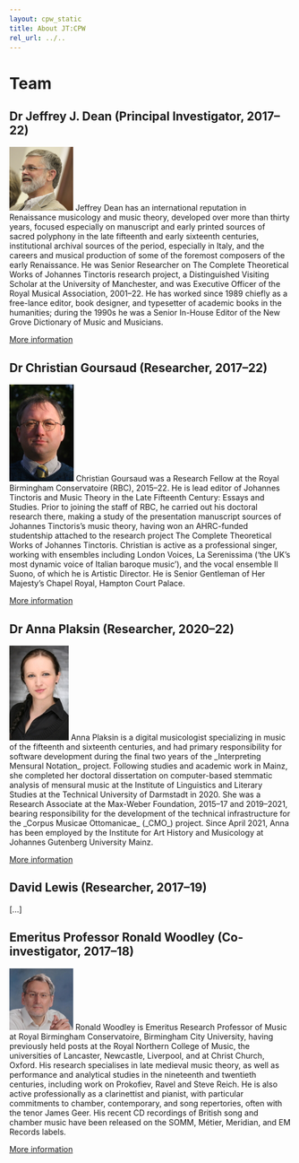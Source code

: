 ```yaml
---
layout: cpw_static
title: About JT:CPW
rel_url: ../..
---
```


# Team

## Dr Jeffrey J. Dean (Principal Investigator, 2017–22)

<img src="../../Images/JJD-head_small.png" alt="JJD" class="float-left img-thumbnail mr-2">
Jeffrey Dean has an international reputation in Renaissance musicology and music theory, developed over more than thirty years, focused especially on manuscript and early printed sources of sacred polyphony in the late fifteenth and early sixteenth centuries, institutional archival sources of the period, especially in Italy, and the careers and musical production of some of the foremost composers of the early Renaissance. He was Senior Researcher on The Complete Theoretical Works of Johannes Tinctoris research project, a Distinguished Visiting Scholar at the University of Manchester, and was Executive Officer of the Royal Musical Association, 2001–22. He has worked since 1989 chiefly as a free-lance editor, book designer, and typesetter of academic books in the humanities; during the 1990s he was a Senior In-House Editor of the New Grove Dictionary of Music and Musicians.

[More information](http://stingrayoffice.com/)

## Dr Christian Goursaud (Researcher, 2017–22)

<img src="../../Images/CG.jpg" alt="CG" class="float-left img-thumbnail mr-2">
Christian Goursaud was a Research Fellow at the Royal Birmingham Conservatoire (RBC), 2015–22. He is lead editor of Johannes Tinctoris and Music Theory in the Late Fifteenth Century: Essays and Studies. Prior to joining the staff of RBC, he carried out his doctoral research there, making a study of the presentation manuscript sources of Johannes Tinctoris’s music theory, having won an AHRC-funded studentship attached to the research project The Complete Theoretical Works of Johannes Tinctoris. Christian is active as a professional singer, working with ensembles including London Voices, La Serenissima (‘the UK’s most dynamic voice of Italian baroque music’), and the vocal ensemble Il Suono, of which he is Artistic Director. He is Senior Gentleman of Her Majesty’s Chapel Royal, Hampton Court Palace.

[More information](https://www.christiangoursaud.co.uk/)

## Dr Anna Plaksin (Researcher, 2020–22)

<img src="../../Images/AP.jpg" alt="AP" class="float-left img-thumbnail mr-2">
Anna Plaksin is a digital musicologist specializing in music of the fifteenth and sixteenth centuries, and had primary responsibility for software development during the final two years of the _Interpreting Mensural Notation_ project. Following studies and academic work in Mainz, she completed her doctoral dissertation on computer-based stemmatic analysis of mensural music at the Institute of Linguistics and Literary Studies at the Technical University of Darmstadt in 2020. She was a Research Associate at the Max-Weber Foundation, 2015–17 and 2019–2021, bearing responsibility for the development of the technical infrastructure for the _Corpus Musicae Ottomanicae_ (_CMO_) project. Since April 2021, Anna has been employed by the Institute for Art History and Musicology at Johannes Gutenberg University Mainz.

[More information](https://www.musikwissenschaft.uni-mainz.de/dr-anna-plaksin/)

## David Lewis (Researcher, 2017–19)

[...]

## Emeritus Professor Ronald Woodley (Co-investigator, 2017–18)

<img src="../../Images/RW2010_small.jpg" alt="RW" class="float-left img-thumbnail mr-2">
Ronald Woodley is Emeritus Research Professor of Music at Royal Birmingham Conservatoire, Birmingham City University, having previously held posts at the Royal Northern College of Music, the universities of Lancaster, Newcastle, Liverpool, and at Christ Church, Oxford. His research specialises in late medieval music theory, as well as performance and analytical studies in the nineteenth and twentieth centuries, including work on Prokofiev, Ravel and Steve Reich. He is also active professionally as a clarinettist and pianist, with particular commitments to chamber, contemporary, and song repertories, often with the tenor James Geer. His recent CD recordings of British song and chamber music have been released on the SOMM, Métier, Meridian, and EM Records labels.

[More information](http://www.bcu.ac.uk/pme/conservatoire/research/research-staff/ronald-woodley)
